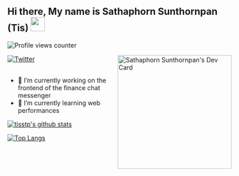 ## Hi there,  My name is Sathaphorn Sunthornpan (Tis)  <img src="https://media.giphy.com/media/ggRRQe8moeCp0hNb6z/giphy.gif" width="32px">

![Profile views counter](https://gpvc.arturio.dev/tisstp)

<div align="left">
  <a href="https://twitter.com/tis_stp">
    <img
      src="https://img.shields.io/twitter/follow/tis_stp?label=Twitter&logo=twitter&style=flat-square&color=1da1f2&logoColor=ffffff"
      alt="Twitter"
    />
  </a>

  <a href="https://app.daily.dev/tisstp" target="_blank">
    <img
      width="256"
      align="right"
      alt="Sathaphorn Sunthornpan's Dev Card"
      src="https://api.daily.dev/devcards/effa3614aafd4eddbf4d240ea29e407f.png?r=z9e"
    />
  </a>
</div>

<br />

- 🔭 I’m currently working on the frontend of the finance chat messenger
- 🌱 I’m currently learning web performances

[![tisstp's github stats](https://github-readme-stats.vercel.app/api?username=tisstp&show_icons=true&theme=material-palenight)](https://github.com/anuraghazra/github-readme-stats)

[![Top Langs](https://github-readme-stats.vercel.app/api/top-langs/?username=tisstp&hide=php&theme=material-palenight)](https://github.com/anuraghazra/github-readme-stats)

<!--
**tisstp/tisstp** is a ✨ _special_ ✨ repository because its `README.md` (this file) appears on your GitHub profile.

Here are some ideas to get you started:

- 🔭 I’m currently working on ...
- 🌱 I’m currently learning ...
- 👯 I’m looking to collaborate on ...
- 🤔 I’m looking for help with ...
- 💬 Ask me about ...
- 📫 How to reach me: ...
- 😄 Pronouns: ...
- ⚡ Fun fact: ...
-->
